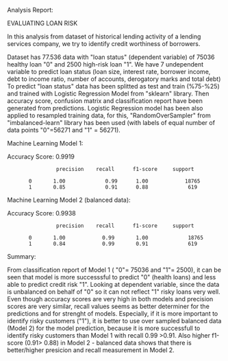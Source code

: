 Analysis Report:

EVALUATING LOAN RISK

In this analysis from dataset of historical lending activity of a lending services company, we try to identify credit worthiness of  borrowers. 

Dataset has 77.536 data with "loan status" (dependent variable) of 75036 healthy loan "0" and  2500 high-risk loan  "1". 
We have 7 undependent variable to predict loan status (loan size, interest rate, borrower income, debt to income ratio, number of accounts, derogatory marks and total debt)
To predict "loan status" data has been splitted  as test and train (%75-%25)  and trained with Logistic Regression Model from "sklearn" library.
Then accuracy score, confusion matrix and classification report have been generated from predictions.
Logistic Regression model has been also applied to resampled training data, for this, "RandomOverSampler" from  "imbalanced-learn" library has been used
(with labels of equal number of data points "0"=56271  and  "1" = 56271).

Machine Learning Model 1:

Accuracy Score: 0.9919

                    precision    recall      f1-score     support

           0       1.00             0.99      1.00            18765
           1       0.85             0.91      0.88             619


Machine Learning Model 2 (balanced data):

Accuracy Score:  0.9938

                    precision    recall      f1-score     support

           0       1.00            0.99       1.00             18765
           1       0.84            0.99       0.91             619


Summary: 

From classification report of Model 1 ( "0"= 75036 and  "1"= 2500), it can be seen that model is more successsful to predict "0" (health loans) and less able to predict credit risk "1".
Looking at dependent variable,  since the data is unbalanced on behalf of "0" so  it can not reflect "1" risky loans very well.
Even though accuracy scores are very high in both models and precision scores are very similar, recall values seems as  better determiner for the predictions and for strenght of models.
Especially, if it is more important to identify risky customers ("1"), it is better to use over sampled balanced data (Model 2)  for the model prediction,
because it is more successfull to identify risky customers than Model 1 with recall 0.99 >0.91.
Also higher f1-score (0.91> 0.88)  in Model 2 - balanced data shows that there is better/higher presicion and recall measurement in Model 2.

